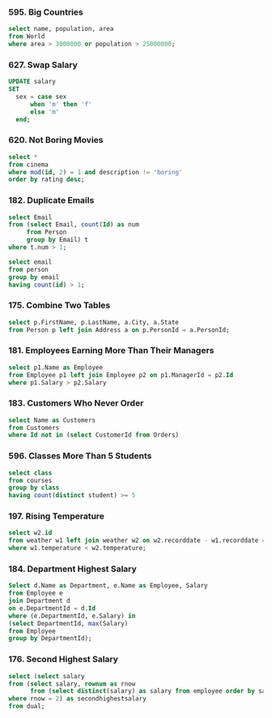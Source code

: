 ### 595. Big Countries
```sql
select name, population, area
from World
where area > 3000000 or population > 25000000;
```

### 627. Swap Salary
```sql
UPDATE salary
SET 
  sex = case sex 
      when 'm' then 'f'
      else 'm'
  end;
```

### 620. Not Boring Movies
```sql
select *
from cinema
where mod(id, 2) = 1 and description != 'boring'
order by rating desc; 
```

### 182. Duplicate Emails
```sql
select Email
from (select Email, count(Id) as num
     from Person
     group by Email) t
where t.num > 1;
```
```sql
select email
from person
group by email
having count(id) > 1;
```

### 175. Combine Two Tables
```sql
select p.FirstName, p.LastName, a.City, a.State
from Person p left join Address a on p.PersonId = a.PersonId;
```

### 181. Employees Earning More Than Their Managers
```sql
select p1.Name as Employee
from Employee p1 left join Employee p2 on p1.ManagerId = p2.Id
where p1.Salary > p2.Salary
```

### 183. Customers Who Never Order
```sql
select Name as Customers
from Customers
where Id not in (select CustomerId from Orders)
```

### 596. Classes More Than 5 Students
```sql
select class
from courses
group by class
having count(distinct student) >= 5
```

### 197. Rising Temperature
```sql
select w2.id
from weather w1 left join weather w2 on w2.recorddate - w1.recorddate = 1
where w1.temperature < w2.temperature;
```

### 184. Department Highest Salary
```sql
Select d.Name as Department, e.Name as Employee, Salary
from Employee e
join Department d
on e.DepartmentId = d.Id
where (e.DepartmentId, e.Salary) in 
(select DepartmentId, max(Salary)
from Employee
group by DepartmentId);
```

### 176. Second Highest Salary
```sql
select (select salary
from (select salary, rownum as rnow
      from (select distinct(salary) as salary from employee order by salary desc))
where rnow = 2) as secondhighestsalary
from dual;
```
